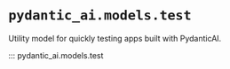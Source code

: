 # `pydantic_ai.models.test`

Utility model for quickly testing apps built with PydanticAI.

::: pydantic_ai.models.test
